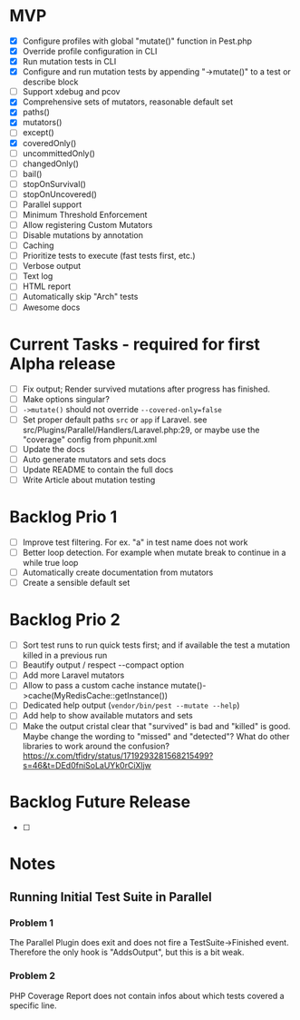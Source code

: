 # MVP
- [x] Configure profiles with global "mutate()" function in Pest.php
- [x] Override profile configuration in CLI
- [x] Run mutation tests in CLI
- [x] Configure and run mutation tests by appending "->mutate()" to a test or describe block
- [ ] Support xdebug and pcov
- [x] Comprehensive sets of mutators, reasonable default set
- [x] paths()
- [x] mutators()
- [ ] except()
- [x] coveredOnly()
- [ ] uncommittedOnly()
- [ ] changedOnly()
- [ ] bail()
- [ ] stopOnSurvival()
- [ ] stopOnUncovered()
- [ ] Parallel support
- [ ] Minimum Threshold Enforcement
- [ ] Allow registering Custom Mutators
- [ ] Disable mutations by annotation
- [ ] Caching
- [ ] Prioritize tests to execute (fast tests first, etc.)
- [ ] Verbose output
- [ ] Text log
- [ ] HTML report
- [ ] Automatically skip "Arch" tests
- [ ] Awesome docs

# Current Tasks - required for first Alpha release
- [ ] Fix output; Render survived mutations after progress has finished.
- [ ] Make options singular?
- [ ] `->mutate()` should not override `--covered-only=false`
- [ ] Set proper default paths `src` or `app`  if Laravel. see src/Plugins/Parallel/Handlers/Laravel.php:29, or maybe use the "coverage" config from phpunit.xml
- [ ] Update the docs
- [ ] Auto generate mutators and sets docs
- [ ] Update README to contain the full docs
- [ ] Write Article about mutation testing

# Backlog Prio 1
- [ ] Improve test filtering. For ex. "a" in test name does not work
- [ ] Better loop detection. For example when mutate break to continue in a while true loop
- [ ] Automatically create documentation from mutators
- [ ] Create a sensible default set

# Backlog Prio 2
- [ ] Sort test runs to run quick tests first; and if available the test a mutation killed in a previous run
- [ ] Beautify output / respect --compact option
- [ ] Add more Laravel mutators
- [ ] Allow to pass a custom cache instance mutate()->cache(MyRedisCache::getInstance())
- [ ] Dedicated help output (`vendor/bin/pest --mutate --help`)
- [ ] Add help to show available mutators and sets
- [ ] Make the output cristal clear that "survived" is bad and "killed" is good. Maybe change the wording to "missed" and "detected"? What do other libraries to work around the confusion? https://x.com/tfidry/status/1719293281568215499?s=46&t=DEd0fniSoLaUYk0rCiXljw

# Backlog Future Release
- [ ] 

# Notes
## Running Initial Test Suite in Parallel
### Problem 1
The Parallel Plugin does exit and does not fire a TestSuite->Finished event. Therefore the only hook is "AddsOutput", but this is a bit weak.
### Problem 2
PHP Coverage Report does not contain infos about which tests covered a specific line.
